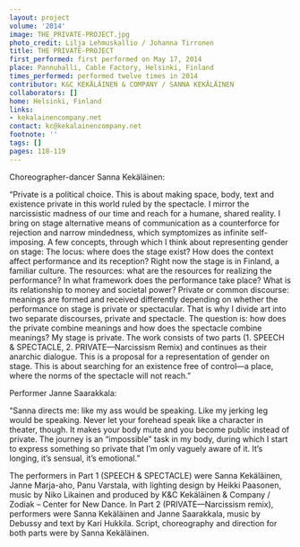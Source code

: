 ```yaml
---
layout: project
volume: '2014'
image: THE_PRIVATE-PROJECT.jpg
photo_credit: Lilja Lehmuskallio / Johanna Tirronen
title: THE PRIVATE-PROJECT
first_performed: first performed on May 17, 2014
place: Pannuhalli, Cable Factory, Helsinki, Finland
times_performed: performed twelve times in 2014
contributor: K&C KEKÄLÄINEN & COMPANY / SANNA KEKÄLÄINEN
collaborators: []
home: Helsinki, Finland
links:
- kekalainencompany.net
contact: kc@kekalainencompany.net
footnote: ''
tags: []
pages: 118-119
---
```


Choreographer-dancer Sanna Kekäläinen:

“Private is a political choice. This is about making space, body, text and existence private in this world ruled by the spectacle. I mirror the narcissistic madness of our time and reach for a humane, shared reality. I bring on stage alternative means of communication as a counterforce for rejection and narrow mindedness, which symptomizes as infinite self-imposing. A few concepts, through which I think about representing gender on stage: The locus: where does the stage exist? How does the context affect performance and its reception? Right now the stage is in Finland, a familiar culture. The resources: what are the resources for realizing the performance? In what framework does the performance take place? What is its relationship to money and societal power? Private or common discourse: meanings are formed and received differently depending on whether the performance on stage is private or spectacular. That is why I divide art into two separate discourses, private and spectacle. The question is: how does the private combine meanings and how does the spectacle combine meanings? My stage is private. The work consists of two parts (1. SPEECH & SPECTACLE, 2. PRIVATE—Narcissism Remix) and continues as their anarchic dialogue. This is a proposal for a representation of gender on stage. This is about searching for an existence free of control—a place, where the norms of the spectacle will not reach.”

Performer Janne Saarakkala:

“Sanna directs me: like my ass would be speaking. Like my jerking leg would be speaking. Never let your forehead speak like a character in theater, though. It makes your body mute and you become public instead of private. The journey is an “impossible” task in my body, during which I start to express something so private that I’m only vaguely aware of it. It’s longing, it’s sensual, it’s emotional.”

The performers in Part 1 (SPEECH & SPECTACLE) were Sanna Kekäläinen, Janne Marja-aho, Panu Varstala, with lighting design by Heikki Paasonen, music by Niko Likainen and produced by K&C Kekäläinen & Company / Zodiak – Center for New Dance. In Part 2 (PRIVATE—Narcissism remix), performers were Sanna Kekäläinen and Janne Saarakkala, music by Debussy and text by Kari Hukkila. Script, choreography and direction for both parts were by Sanna Kekäläinen.
